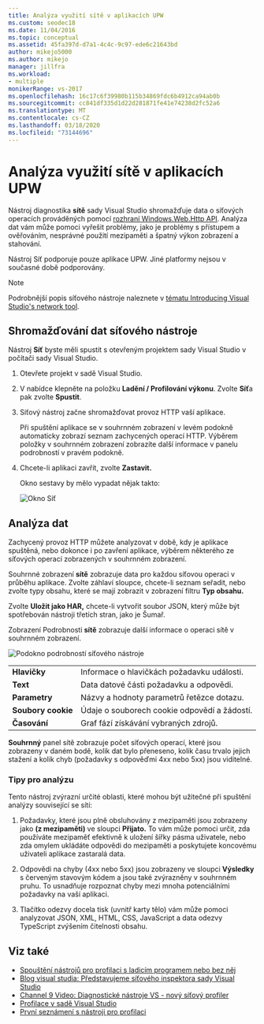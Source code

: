 ```yaml
---
title: Analýza využití sítě v aplikacích UPW
ms.custom: seodec18
ms.date: 11/04/2016
ms.topic: conceptual
ms.assetid: 45fa397d-d7a1-4c4c-9c97-ede6c21643bd
author: mikejo5000
ms.author: mikejo
manager: jillfra
ms.workload:
- multiple
monikerRange: vs-2017
ms.openlocfilehash: 16c17c6f39980b115b34869fdc6b4912ca94ab0b
ms.sourcegitcommit: cc841df335d1d22d281871fe41e74238d2fc52a6
ms.translationtype: MT
ms.contentlocale: cs-CZ
ms.lasthandoff: 03/18/2020
ms.locfileid: "73144696"
---
```

# <a name="analyze-network-usage-in-uwp-apps"></a>Analýza využití sítě v aplikacích UPW
Nástroj diagnostika **sítě** sady Visual Studio shromažďuje data o síťových operacích prováděných pomocí [rozhraní Windows.Web.Http API](/uwp/api/windows.web.http). Analýza dat vám může pomoci vyřešit problémy, jako je problémy s přístupem a ověřováním, nesprávné použití mezipaměti a špatný výkon zobrazení a stahování.

 Nástroj Síť podporuje pouze aplikace UPW. Jiné platformy nejsou v současné době podporovány.

> [!NOTE]
> Podrobnější popis síťového nástroje naleznete v [tématu Introducing Visual Studio's network tool](https://devblogs.microsoft.com/visualstudio/introducing-visual-studios-network-tool/).

## <a name="collect-network-tool-data"></a>Shromažďování dat síťového nástroje
 Nástroj **Síť** byste měli spustit s otevřeným projektem sady Visual Studio v počítači sady Visual Studio.

1. Otevřete projekt v sadě Visual Studio.

2. V nabídce klepněte na položku **Ladění / Profilování výkonu**. Zvolte **Síť**a pak zvolte **Spustit**.

3. Síťový nástroj začne shromažďovat provoz HTTP vaší aplikace.

    Při spuštění aplikace se v souhrnném zobrazení v levém podokně automaticky zobrazí seznam zachycených operací HTTP. Výběrem položky v souhrnném zobrazení zobrazíte další informace v panelu podrobností v pravém podokně.

4. Chcete-li aplikaci zavřít, zvolte **Zastavit.**

   Okno sestavy by mělo vypadat nějak takto:

   ![Okno Síť](../profiling/media/network_fullwindow.png "NETWORK_FullWindow")

## <a name="analyze-data"></a>Analýza dat
 Zachycený provoz HTTP můžete analyzovat v době, kdy je aplikace spuštěná, nebo dokonce i po zavření aplikace, výběrem některého ze síťových operací zobrazených v souhrnném zobrazení.

 Souhrnné zobrazení **sítě** zobrazuje data pro každou síťovou operaci v průběhu aplikace. Zvolte záhlaví sloupce, chcete-li seznam seřadit, nebo zvolte typy obsahu, které se mají zobrazit v zobrazení filtru **Typ obsahu.**

 Zvolte **Uložit jako HAR,** chcete-li vytvořit soubor JSON, který může být spotřebován nástroji třetích stran, jako je Šumař.

 Zobrazení Podrobnosti **sítě** zobrazuje další informace o operaci sítě v souhrnném zobrazení.

 ![Podokno podrobností síťového nástroje](../profiling/media/network_detailsviewpane.png "NETWORK_DetailsViewPane")

|||
|-|-|
|**Hlavičky**|Informace o hlavičkách požadavku události.|
|**Text**|Data datové části požadavku a odpovědi.|
|**Parametry**|Názvy a hodnoty parametrů řetězce dotazu.|
|**Soubory cookie**|Údaje o souborech cookie odpovědí a žádostí.|
|**Časování**|Graf fází získávání vybraných zdrojů.|

 **Souhrnný** panel sítě zobrazuje počet síťových operací, které jsou zobrazeny v daném bodě, kolik dat bylo přeneseno, kolik času trvalo jejich stažení a kolik chyb (požadavky s odpověďmi 4xx nebo 5xx) jsou viditelné.

### <a name="analysis-tips"></a>Tipy pro analýzu
 Tento nástroj zvýrazní určité oblasti, které mohou být užitečné při spuštění analýzy související se sítí:

1. Požadavky, které jsou plně obsluhovány z mezipaměti jsou zobrazeny jako **(z mezipaměti)** ve sloupci **Přijato.** To vám může pomoci určit, zda používáte mezipaměť efektivně k uložení šířky pásma uživatele, nebo zda omylem ukládáte odpovědi do mezipaměti a poskytujete koncovému uživateli aplikace zastaralá data.

2. Odpovědi na chyby (4xx nebo 5xx) jsou zobrazeny ve sloupci **Výsledky** s červeným stavovým kódem a jsou také zvýrazněny v souhrnném pruhu. To usnadňuje rozpoznat chyby mezi mnoha potenciálními požadavky na vaší aplikaci.

3. Tlačítko odezvy docela tisk (uvnitř karty tělo) vám může pomoci analyzovat JSON, XML, HTML, CSS, JavaScript a data odezvy TypeScript zvýšením čitelnosti obsahu.

## <a name="see-also"></a>Viz také

- [Spouštění nástrojů pro profilaci s ladicím programem nebo bez něj](../profiling/running-profiling-tools-with-or-without-the-debugger.md)
- [Blog visual studia: Představujeme síťového inspektora sady Visual Studio](https://devblogs.microsoft.com/visualstudio/)
- [Channel 9 Video: Diagnostické nástroje VS - nový síťový profiler](https://channel9.msdn.com/Series/ConnectOn-Demand/206)
- [Profilace v sadě Visual Studio](../profiling/index.yml)
- [První seznámení s nástroji pro profilaci](../profiling/profiling-feature-tour.md)